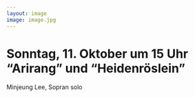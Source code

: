 ```yaml
---
layout: image
image: image.jpg
---
```


# Sonntag, 11. Oktober um 15 Uhr  “Arirang” und “Heidenröslein”

Minjeung Lee, Sopran solo
